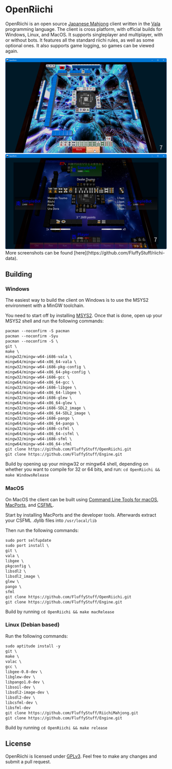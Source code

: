 # OpenRiichi

OpenRiichi is an open source [Japanese Mahjong](https://en.wikipedia.org/wiki/Japanese_Mahjong)
client written in the [Vala](https://wiki.gnome.org/Projects/Vala) programming language.
The client is cross platform, with official builds for Windows, Linux, and MacOS. It supports singleplayer and multiplayer, with or without bots.
It features all the standard riichi rules, as well as some optional ones. It also supports game logging, so games can be viewed again.

<div style="text-align:center">
<img src ="https://raw.githubusercontent.com/FluffyStuff/riichi-data/master/screenshots/screenshot1.png" />
<img src ="https://raw.githubusercontent.com/FluffyStuff/riichi-data/master/screenshots/screenshot5.png" />
</div>
More screenshots can be found [here](https://github.com/FluffyStuff/riichi-data).

## Building

### Windows

The easiest way to build the client on Windows is to use the MSYS2 environment with a MinGW toolchain.

You need to start off by installing [MSYS2](https://msys2.github.io).
Once that is done, open up your MSYS2 shell and run the following commands:

```
pacman --noconfirm -S pacman
pacman --noconfirm -Syu
pacman --noconfirm -S \
git \
make \
mingw32/mingw-w64-i686-vala \
mingw64/mingw-w64-x86_64-vala \
mingw32/mingw-w64-i686-pkg-config \
mingw64/mingw-w64-x86_64-pkg-config \
mingw32/mingw-w64-i686-gcc \
mingw64/mingw-w64-x86_64-gcc \
mingw32/mingw-w64-i686-libgee \
mingw64/mingw-w64-x86_64-libgee \
mingw32/mingw-w64-i686-glew \
mingw64/mingw-w64-x86_64-glew \
mingw32/mingw-w64-i686-SDL2_image \
mingw64/mingw-w64-x86_64-SDL2_image \
mingw32/mingw-w64-i686-pango \
mingw64/mingw-w64-x86_64-pango \
mingw32/mingw-w64-i686-csfml \
mingw64/mingw-w64-x86_64-csfml \
mingw32/mingw-w64-i686-sfml \
mingw64/mingw-w64-x86_64-sfml
git clone https://github.com/FluffyStuff/OpenRiichi.git
git clone https://github.com/FluffyStuff/Engine.git
```

Build by opening up your mingw32 or mingw64 shell, depending on whether you want to compile for 32 or 64 bits, and run:
```cd OpenRiichi && make WindowsRelease```

### MacOS

On MacOS the client can be built using [Command Line Tools for macOS](https://developer.apple.com/download/more),
[MacPorts](https://www.macports.org/install.php), and [CSFML](http://www.sfml-dev.org/download/csfml).

Start by installing MacPorts and the developer tools. Afterwards extract your CSFML .dylib files into `/usr/local/lib`

Then run the following commands:
```
sudo port selfupdate
sudo port install \
git \
vala \
libgee \
pkgconfig \
libsdl2 \
libsdl2_image \
glew \
pango \
sfml
git clone https://github.com/FluffyStuff/OpenRiichi.git
git clone https://github.com/FluffyStuff/Engine.git
```

Build by running `cd OpenRiichi && make macRelease`

### Linux (Debian based)

Run the following commands:
```
sudo aptitude install -y
git \
make \
valac \
gcc \
libgee-0.8-dev \
libglew-dev \
libpango1.0-dev \
libsoil-dev \
libsdl2-image-dev \
libsdl2-dev \
libcsfml-dev \
libsfml-dev
git clone https://github.com/FluffyStuff/RiichiMahjong.git
git clone https://github.com/FluffyStuff/Engine.git
```

Build by running `cd OpenRiichi && make release`

## License

OpenRiichi is licensed under [GPLv3](https://www.gnu.org/licenses/quick-guide-gplv3.en.html).
Feel free to make any changes and submit a pull request.